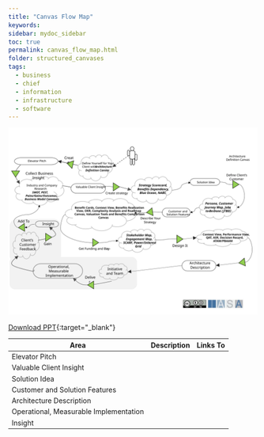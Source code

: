 ```yaml
---
title: "Canvas Flow Map"
keywords: 
sidebar: mydoc_sidebar
toc: true
permalink: canvas_flow_map.html
folder: structured_canvases
tags: 
  - business
  - chief
  - information
  - infrastructure
  - software
---
```


![image001](media/canvas_flow_map001.svg)

[Download PPT](media/ppt/canvas_flow_map.ppt){:target="_blank"}

| Area | Description | Links To |
| --- | --- | --- |
| Elevator Pitch |   |   |
| Valuable Client Insight |   |   |
| Solution Idea |   |   |
| Customer and Solution Features |   |   |
| Architecture Description |   |   |
| Operational, Measurable Implementation |   |   |
| Insight |   |   |